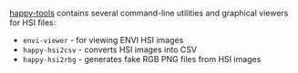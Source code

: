 [happy-tools](https://github.com/wairas/happy-tools) contains several command-line 
utilities and graphical viewers for HSI files:

* `envi-viewer` - for viewing ENVI HSI images
* `happy-hsi2csv` - converts HSI images into CSV
* `happy-hsi2rbg` - generates fake RGB PNG files from HSI images

